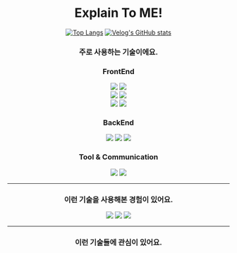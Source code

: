 <h1 align="center">  Explain To ME!  </h1>


<div align="center">

[![Top Langs](https://github-readme-stats.vercel.app/api/top-langs/?username=PastelBlue4&layout=compact)](https://github.com/anuraghazra/github-readme-stats)
[![Velog's GitHub stats](https://velog-readme-stats.vercel.app/api/list?name=pastelblue0721)](https://velog.io/@pastelblue0721) 

</div>

<div align="left">




</div>




<h3 align="center"> 주로 사용하는 기술이에요. </h3>


<h3 align="center"> FrontEnd </h3>

<div align="center">

<img src="https://img.shields.io/badge/JavaScript-F7DF1E?style=for-the-badge&logo=Javascript&logoColor=F2F2F2">
<img src="https://img.shields.io/badge/TypeScript-3178C6?style=for-the-badge&logo=TypeScript&logoColor=F2F2F2">

</div>
<div align="center">
  
<img src="https://img.shields.io/badge/React-61DAFB?style=for-the-badge&logo=React&logoColor=F2F2F2">
<img src="https://img.shields.io/badge/Next.js-000000?style=for-the-badge&logo=Next.js&logoColor=F2F2F2">


</div>
<div align="center">

<img src="https://img.shields.io/badge/styled_components-DB7093?style=for-the-badge&logo=styled-components&logoColor=F2F2F2">
<img src="https://img.shields.io/badge/Tailwind CSS-06B6D4?style=for-the-badge&logo=Tailwind CSS&logoColor=F2F2F2">

</div>

<h3 align="center"> BackEnd </h3>

<div align="center">

<img src="https://img.shields.io/badge/Python-3776AB?style=for-the-badge&logo=Python&logoColor=F2F2F2">
<img src="https://img.shields.io/badge/Django-092E20?style=for-the-badge&logo=Django&logoColor=F2F2F2">
<img src="https://img.shields.io/badge/MongoDB-47A248?style=for-the-badge&logo=MongoDB&logoColor=F2F2F2">

</div>

<h3 align="center"> Tool & Communication </h3>

<div align="center">

<img src="https://img.shields.io/badge/Slack-4A154B?style=for-the-badge&logo=Slack&logoColor=F2F2F2">
<img src="https://img.shields.io/badge/Visual Studio Code-007ACC?style=for-the-badge&logo=Visual Studio Code&logoColor=F2F2F2">

</div>

<hr/>



<h3 align="center"> 이런 기술을 사용해본 경험이 있어요. </h3>

<div align="center">

<img src="https://img.shields.io/badge/Vercel-000000?style=for-the-badge&logo=Vercel&logoColor=F2F2F2">
<img src="https://img.shields.io/badge/React Query-FF4154?style=for-the-badge&logo=React Query&logoColor=F2F2F2">
<img src="https://img.shields.io/badge/GraphQL-E10098?style=for-the-badge&logo=GraphQL&logoColor=F2F2F2">

</div>

<hr/>


<h3 align="center"> 이런 기술들에 관심이 있어요. </h3>

<div align="center">

  
  </div>
